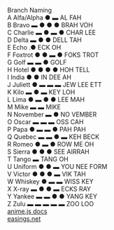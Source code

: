Branch Naming  
A	Alfa/Alpha	● ▬	AL FAH  
B	Bravo	▬ ● ● ●	BRAH VOH  
C	Charlie	▬ ● ▬ ●	CHAR LEE  
D	Delta	▬ ● ●	DELL TAH  
E	Echo	.●	ECK OH  
F	Foxtrot	● ● ▬ ●	FOKS TROT  
G	Golf	▬ ▬ ●	GOLF  
H	Hotel	● ● ● ●	HOH TELL  
I	India	● ●	IN DEE AH  
J	Juliett	● ▬ ▬ ▬	JEW LEE ETT  
K	Kilo	▬ ● ▬	KEY LOH  
L	Lima	● ▬ ● ●	LEE MAH  
M	Mike	▬ ▬	MIKE  
N	November	▬ ●	NO VEMBER  
O	Oscar	▬ ▬ ▬	OSS CAH  
P	Papa	● ▬ ▬ ●	PAH PAH  
Q	Quebec	▬ ▬ ● ▬	KEH BECK  
R	Romeo	● ▬ ●	ROW ME OH  
S	Sierra	● ● ●	SEE AIRRAH  
T	Tango	▬	TANG OH  
U	Uniform	● ● ▬	YOU NEE FORM  
V	Victor	● ● ● ▬	VIK TAH  
W	Whiskey	● ▬ ▬	WISS KEY  
X	X-ray	▬ ● ● ▬	ECKS RAY  
Y	Yankee	▬ ▬ ● ●	YANG KEY  
Z	Zulu	▬ ▬ ▬ ▬ ▬	ZOO LOO  
[anime.js docs](https://animejs.com/documentation/)  
[easings.net](https://easings.net/ko)  
